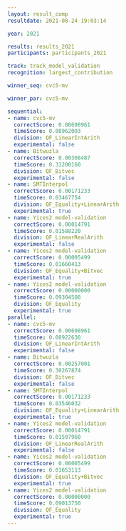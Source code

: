 ```yaml
---
layout: result_comp
resultdate: 2021-08-24 19:03:14

year: 2021

results: results_2021
participants: participants_2021

track: track_model_validation
recognition: largest_contribution

winner_seq: cvc5-mv

winner_par: cvc5-mv

sequential:
- name: cvc5-mv
  correctScore: 0.00698961
  timeScore: 0.08962003
  division: QF_LinearIntArith
  experimental: false
- name: Bitwuzla
  correctScore: 0.00308487
  timeScore: 0.31200160
  division: QF_Bitvec
  experimental: false
- name: SMTInterpol
  correctScore: 0.00171233
  timeScore: 0.03467754
  division: QF_Equality+LinearArith
  experimental: true
- name: Yices2 model-validation
  correctScore: 0.00014791
  timeScore: 0.01588220
  division: QF_LinearRealArith
  experimental: false
- name: Yices2 model-validation
  correctScore: 0.00005499
  timeScore: 0.01660413
  division: QF_Equality+Bitvec
  experimental: true
- name: Yices2 model-validation
  correctScore: 0.00000000
  timeScore: 0.09304508
  division: QF_Equality
  experimental: true
parallel:
- name: cvc5-mv
  correctScore: 0.00698961
  timeScore: 0.08922630
  division: QF_LinearIntArith
  experimental: false
- name: Bitwuzla
  correctScore: 0.00257001
  timeScore: 0.30267874
  division: QF_Bitvec
  experimental: false
- name: SMTInterpol
  correctScore: 0.00171233
  timeScore: 0.03546032
  division: QF_Equality+LinearArith
  experimental: true
- name: Yices2 model-validation
  correctScore: 0.00014791
  timeScore: 0.01597960
  division: QF_LinearRealArith
  experimental: false
- name: Yices2 model-validation
  correctScore: 0.00005499
  timeScore: 0.01653113
  division: QF_Equality+Bitvec
  experimental: true
- name: Yices2 model-validation
  correctScore: 0.00000000
  timeScore: 0.09013750
  division: QF_Equality
  experimental: true
---
```

